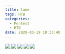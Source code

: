 ```yaml
---
title: lame
tags: HTB
categories:
  - Pentest
  - HTB
date: 2020-03-19 18:33:40
---
```


![](https://i.imgur.com/tWidETa.png)
![](https://i.imgur.com/EETGxuB.png)
![](https://i.imgur.com/I0Fk7ae.png)
![](https://i.imgur.com/TvwCTiq.png)
![](https://i.imgur.com/pdADnZ6.png)

